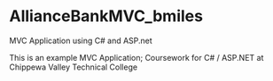 # AllianceBankMVC_bmiles
MVC Application using C# and ASP.net


This is an example MVC Application; Coursework for C# / ASP.NET at Chippewa Valley Technical College
